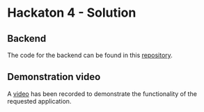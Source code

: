 # Hackaton 4 - Solution

## Backend

The code for the backend can be found in this [repository](https://github.com/mukanjy0/dbp-HKT2-grupo0).

## Demonstration video

A [video](https://drive.google.com/file/d/1c9KgVdzQHbibIhcZDU0CDE2ou7otRw-j/view) has been recorded to demonstrate the functionality of the requested application.
